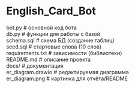 # English_Card_Bot

bot.py                  # основной код бота  
db.py                   # функции для работы с базой  
schema.sql              # схема БД (создание таблиц)  
seed.sql                # стартовые слова (10 слов)  
requirements.txt        # зависимости (библиотеки)  
README.md               # описание проекта  
docs/                   # документация  
    er_diagram.drawio   # редактируемая диаграмма  
    er_diagram.png      # картинка для отчёта/README  
